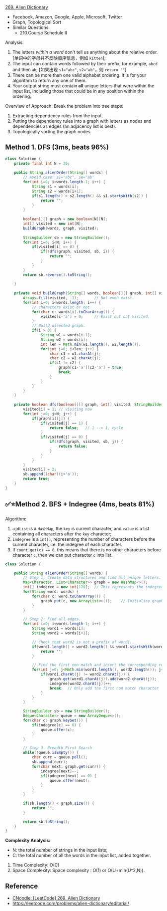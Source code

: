 [269. Alien Dictionary](https://leetcode.com/problems/alien-dictionary/)

* Facebook, Amazon, Google, Apple, Microsoft, Twitter
* Graph, Topological Sort
* Similar Questions:
    * 210.Course Schedule II
    
  
Analysis:
1. The letters *within a word* don't tell us anything about the relative order. [单词中的字母并不反映顺序信息，例如 `kitten`];
2. The input can contain words followed by their prefix, for example, `abcd` and then `ab`; [如果出现 `s1="abc"`, `s2="ab"`，则 `return ""`]
3. There can be more than one valid alphabet ordering. It is for your algorithm to return any one of them.
4. Your output string must contain **all** unique letters that were within the input list, including those that could be in any position within the ordering.

Overview of Approach:
Break the problem into tree steps:
1. Extracting dependency rules from the input.
2. Putting the dependency rules into a graph with letters as nodes and dependencies as edges (an adjacency list is best).
3. Topologically sorting the graph nodes.

## Method 1. DFS (3ms, beats 96%)

```java
class Solution {
    private final int N = 26;
    
    public String alienOrder(String[] words) {
        // Avoid case: s1="abc", se="ab"
        for(int i=0; i<words.length-1; i++) {
            String s1 = words[i];
            String s2 = words[i+1];
            if(s1.length() > s2.length() && s1.startsWith(s2)) {
                return "";
            }
        }
        
        boolean[][] graph = new boolean[N][N];
        int[] visited = new int[N];
        buildGraph(words, graph, visited);
        
        StringBuilder sb = new StringBuilder();
        for(int i=0; i<N; i++) {
            if(visited[i] == 0) {
                if(!dfs(graph, visited, sb, i)) {
                    return "";
                }
            }
        }
        return sb.reverse().toString();
        
    }
    
    private void buildGraph(String[] words, boolean[][] graph, int[] visited) {
        Arrays.fill(visited, -1);       // Not even exist.
        for(int i=0; i<words.length; i++) {
            // characters exist or not
            for(char c: words[i].toCharArray()) {
                visited[c-'a'] = 0;     // Exist but not visited.
            }
            // Build directed graph.
            if(i > 0) {
                String w1 = words[i-1];
                String w2 = words[i];
                int len = Math.min(w1.length(), w2.length());
                for(int j=0; j<len; j++) {
                    char c1 = w1.charAt(j);
                    char c2 = w2.charAt(j);
                    if(c1 != c2) {
                        graph[c1-'a'][c2-'a'] = true;
                        break;
                    }
                }
            }
        }
    }
    
    private boolean dfs(boolean[][] graph, int[] visited, StringBuilder sb, int i) {
        visited[i] = 1; // visiting now
        for(int j=0; j<N; j++) {
            if(graph[i][j]) {
                if(visited[j] == 1) {
                    return false;   // 1 --> 1, cycle
                }
                if(visited[j] == 0) {
                    if(!dfs(graph, visited, sb, j)) {
                        return false;
                    }
                }
            }
        }
        visited[i] = 2;
        sb.append((char)(i+'a'));
        return true;
    }
}
```


## ✅⭐Method 2. BFS + Indegree (4ms, beats 81%)
Algorithm:
1. `ajdList` is a `HashMap`, the `key` is current character, and `value` is a list containing all characters after the `key` character;
2. `indegree` is a `int[]`, representing the number of characters before the current character, i.e. the indegree of each character.
3. If `count.get(c) == 0`, this means that there is no other characters before character `c`, then we can put character `c` into list.

```java
class Solution {

    public String alienOrder(String[] words) {
        // Step 1: Create data structures and find all unique letters.
        Map<Character, List<Character>> graph = new HashMap<>();
        int[] indegree = new int[128];  // This represents the indegree of Character
        for(String word: words) {
            for(char c: word.toCharArray()) {
                graph.put(c, new ArrayList<>());    // Initialize graph, character --> its successors
            }
        }

        // Step 2: Find all edges.
        for(int i=0; i<words.length-1; i++) {
            String word1 = words[i];
            String word2 = words[i+1];

            // Check that word2 is not a prefix of word1.
            if(word1.length() > word2.length() && word1.startsWith(word2)) {    // word2 is prefix of word1
                return "";
            }

            // Find the first non match and insert the corresponding relation.
            for(int j=0; j<Math.min(word1.length(), word2.length()); j++) {
                if(word1.charAt(j) != word2.charAt(j)) {
                    graph.get(word1.charAt(j)).add(word2.charAt(j));
                    indegree[word2.charAt(j)]++;
                    break;  // Only add the first non match character
                }
            }
        }

        StringBuilder sb = new StringBuilder();
        Deque<Character> queue = new ArrayDeque<>();
        for(char c: graph.keySet()) {
            if(indegree[c] == 0) {
                queue.offer(c);
            }
        }

        // Step 3. Breadth-First Search
        while(!queue.isEmpty()) {
            char curr = queue.poll();
            sb.append(curr);
            for(char next: graph.get(curr)) {
                indegree[next]--;
                if(indegree[next] == 0) {
                    queue.offer(next);
                }
            }
        }

        if(sb.length() < graph.size()) {
            return "";
        }

        return sb.toString();
    }
}
```
**Complexity Analysis:**
* N: the total number of strings in the input lists;
* C: the total number of all the words in the input list, added together.
1. Time Complexity: O(C)
2. Space Complexity: Space complexity : O(1) or O(U+min(U^2,N)).


## Reference
* [CNoodle: [LeetCode] 269. Alien Dictionary](https://www.cnblogs.com/cnoodle/p/12657598.html)
* https://leetcode.com/problems/alien-dictionary/editorial/
